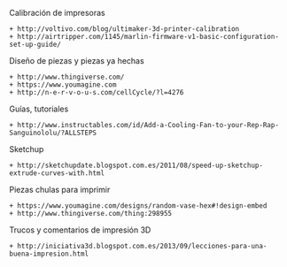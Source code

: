 Calibración de impresoras

	+ http://voltivo.com/blog/ultimaker-3d-printer-calibration
	+ http://airtripper.com/1145/marlin-firmware-v1-basic-configuration-set-up-guide/

Diseño de piezas y piezas ya hechas

	+ http://www.thingiverse.com/
	+ https://www.youmagine.com
	+ http://n-e-r-v-o-u-s.com/cellCycle/?l=4276

Guías, tutoriales

	+ http://www.instructables.com/id/Add-a-Cooling-Fan-to-your-Rep-Rap-Sanguinololu/?ALLSTEPS

Sketchup

	+ http://sketchupdate.blogspot.com.es/2011/08/speed-up-sketchup-extrude-curves-with.html
	
Piezas chulas para imprimir

	+ https://www.youmagine.com/designs/random-vase-hex#!design-embed
	+ http://www.thingiverse.com/thing:298955
	
Trucos y comentarios de impresión 3D

	+ http://iniciativa3d.blogspot.com.es/2013/09/lecciones-para-una-buena-impresion.html